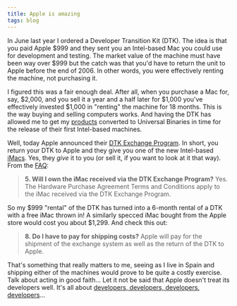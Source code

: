 ```yaml
---
title: Apple is amazing
tags: blog
---
```


In June last year I ordered a Developer Transition Kit (DTK). The idea is that you paid Apple $999 and they sent you an Intel-based Mac you could use for development and testing. The market value of the machine must have been way over $999 but the catch was that you'd have to return the unit to Apple before the end of 2006. In other words, you were effectively renting the machine, not purchasing it.

I figured this was a fair enough deal. After all, when you purchase a Mac for, say, $2,000, and you sell it a year and a half later for $1,000 you've effectively invested \$1,000 in "renting" the machine for 18 months. This is the way buying and selling computers works. And having the DTK has allowed me to get my [products](http://www.wincent.com/) converted to Universal Binaries in time for the release of their first Intel-based machines.

Well, today Apple announced their [DTK Exchange Program](http://developer.apple.com/dtkexchange/index.html). In short, you return your DTK to Apple and they give you one of the new Intel-based [iMacs](http://www.apple.com/imac/). Yes, they _give_ it to you (or sell it, if you want to look at it that way). From the [FAQ](http://developer.apple.com/dtkexchange/faq.html):

> **5. Will I own the iMac received via the DTK Exchange Program?** Yes. The Hardware Purchase Agreement Terms and Conditions apply to the iMac received via the DTK Exchange Program.

So my $999 "rental" of the DTK has turned into a 6-month rental of a DTK with a free iMac thrown in! A similarly specced iMac bought from the Apple store would cost you about $1,299. And check this out:

> **8. Do I have to pay for shipping costs?** Apple will pay for the shipment of the exchange system as well as the return of the DTK to Apple.

That's something that really matters to me, seeing as I live in Spain and shipping either of the machines would prove to be quite a costly exercise. Talk about acting in good faith... Let it not be said that Apple doesn't treat its developers well. It's all about [developers, developers, developers, developers](http://www.ntk.net/ballmer/mirrors.html)...
